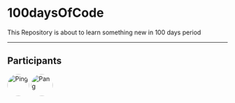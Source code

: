 # 100daysOfCode
This Repository is about to learn something new in 100 days period

---
## Participants
[<img src="https://avatars.githubusercontent.com/u/73052182?v=4" alt="Ping" style="height: 50px; width:50px; border-radius: 50%;"/>](https://github.com/OverZone-Production/100dayOfCode)
[<img src="https://avatars.githubusercontent.com/u/44456643?v=4" alt="Pang" style="height: 50px; width:50px; border-radius: 50%;"/>](https://github.com/Shawin-Tutorials/My100daysOfCode)